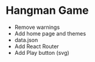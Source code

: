 # Hangman Game

- Remove warnings
- Add home page and themes
- data.json
- Add React Router
- Add Play button (svg)
